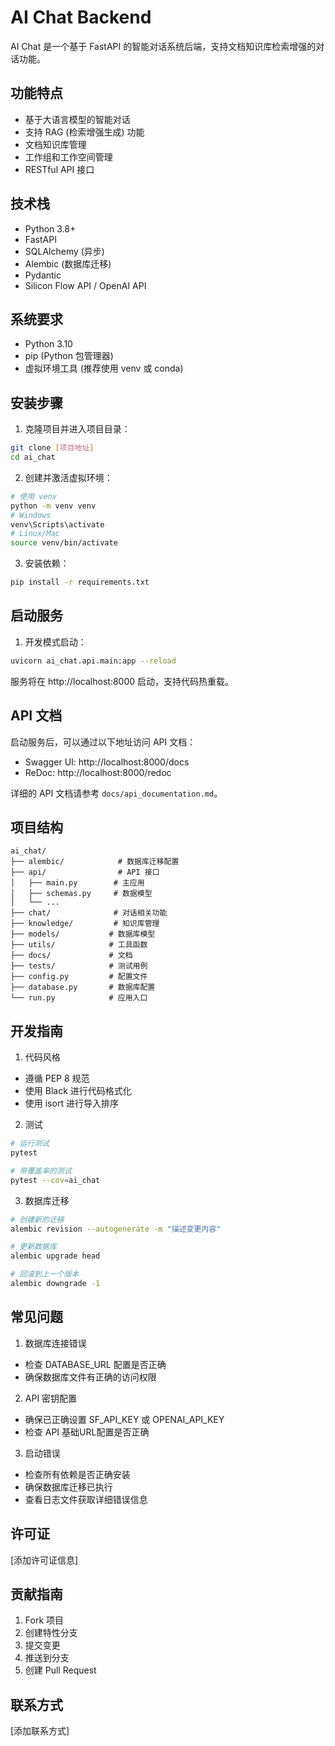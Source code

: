 # AI Chat Backend

AI Chat 是一个基于 FastAPI 的智能对话系统后端，支持文档知识库检索增强的对话功能。

## 功能特点

- 基于大语言模型的智能对话
- 支持 RAG (检索增强生成) 功能
- 文档知识库管理
- 工作组和工作空间管理
- RESTful API 接口

## 技术栈

- Python 3.8+
- FastAPI
- SQLAlchemy (异步)
- Alembic (数据库迁移)
- Pydantic
- Silicon Flow API / OpenAI API

## 系统要求

- Python 3.10
- pip (Python 包管理器)
- 虚拟环境工具 (推荐使用 venv 或 conda)

## 安装步骤

1. 克隆项目并进入项目目录：
```bash
git clone [项目地址]
cd ai_chat
```

2. 创建并激活虚拟环境：
```bash
# 使用 venv
python -m venv venv
# Windows
venv\Scripts\activate
# Linux/Mac
source venv/bin/activate
```

3. 安装依赖：
```bash
pip install -r requirements.txt
```



## 启动服务

1. 开发模式启动：
```bash
uvicorn ai_chat.api.main:app --reload
```
服务将在 http://localhost:8000 启动，支持代码热重载。


## API 文档

启动服务后，可以通过以下地址访问 API 文档：

- Swagger UI: http://localhost:8000/docs
- ReDoc: http://localhost:8000/redoc

详细的 API 文档请参考 `docs/api_documentation.md`。

## 项目结构

```
ai_chat/
├── alembic/            # 数据库迁移配置
├── api/                # API 接口
│   ├── main.py        # 主应用
│   ├── schemas.py     # 数据模型
│   └── ...
├── chat/              # 对话相关功能
├── knowledge/         # 知识库管理
├── models/           # 数据库模型
├── utils/            # 工具函数
├── docs/             # 文档
├── tests/            # 测试用例
├── config.py         # 配置文件
├── database.py       # 数据库配置
└── run.py            # 应用入口
```

## 开发指南

1. 代码风格
- 遵循 PEP 8 规范
- 使用 Black 进行代码格式化
- 使用 isort 进行导入排序

2. 测试
```bash
# 运行测试
pytest

# 带覆盖率的测试
pytest --cov=ai_chat
```

3. 数据库迁移
```bash
# 创建新的迁移
alembic revision --autogenerate -m "描述变更内容"

# 更新数据库
alembic upgrade head

# 回滚到上一个版本
alembic downgrade -1
```

## 常见问题

1. 数据库连接错误
- 检查 DATABASE_URL 配置是否正确
- 确保数据库文件有正确的访问权限

2. API 密钥配置
- 确保已正确设置 SF_API_KEY 或 OPENAI_API_KEY
- 检查 API 基础URL配置是否正确

3. 启动错误
- 检查所有依赖是否正确安装
- 确保数据库迁移已执行
- 查看日志文件获取详细错误信息

## 许可证

[添加许可证信息]

## 贡献指南

1. Fork 项目
2. 创建特性分支
3. 提交变更
4. 推送到分支
5. 创建 Pull Request

## 联系方式

[添加联系方式] 
